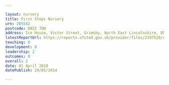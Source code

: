 ```yaml
---

layout: nursery
title: First Steps Nursery
urn: 205542
postcode: DN32 7QN
address: Ice House, Victor Street, Grimsby, North East Lincolnshire, DN32 7QN
latestReportUrl: https://reports.ofsted.gov.uk/provider/files/2397528/urn/205542.pdf
teaching: 0
development: 0
leadership: 2
outcomes: 0
overall: 2
date: 01 April 2018 
datePublish: 29/05/2014

---
```


